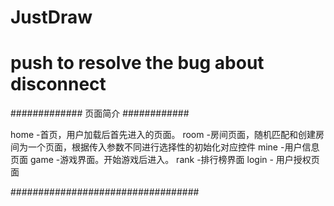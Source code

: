 # JustDraw
# push to resolve the bug about disconnect

############# 页面简介 ############

  home -首页，用户加载后首先进入的页面。
  room -房间页面，随机匹配和创建房间为一个页面，根据传入参数不同进行选择性的初始化对应控件
  mine -用户信息页面
  game -游戏界面。开始游戏后进入。
  rank -排行榜界面
  login - 用户授权页面


##################################